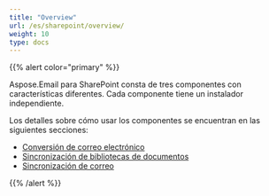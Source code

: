 ```yaml
---
title: "Overview"
url: /es/sharepoint/overview/
weight: 10
type: docs
---
```



{{% alert color="primary" %}}

Aspose.Email para SharePoint consta de tres componentes con características diferentes. Cada componente tiene un instalador independiente.

Los detalles sobre cómo usar los componentes se encuentran en las siguientes secciones:

- [Conversión de correo electrónico](/email/sharepoint/email-conversion//)
- [Sincronización de bibliotecas de documentos](/email/sharepoint/document-library-synchronization//)
- [Sincronización de correo](/email/sharepoint/email-synchronization//)

{{% /alert %}}
